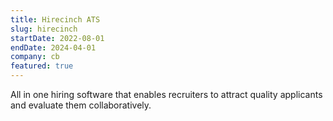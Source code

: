 ```yaml
---
title: Hirecinch ATS
slug: hirecinch
startDate: 2022-08-01
endDate: 2024-04-01
company: cb
featured: true
---
```


All in one hiring software that enables recruiters to attract quality applicants and evaluate them collaboratively.

